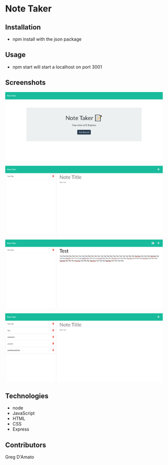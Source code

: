 # Note Taker

## Installation
- npm install with the json package

## Usage
- npm start will start a localhost on port 3001

## Screenshots

![Home](./assets/home.png "Optional Title")

![Blank Note](./assets/write.png "Optional Title")

![Writing a note](./assets/test.png "Optional Title")

![Saved notes](./assets/saved.png "Optional Title")


## Technologies
- node
- JavaScript
- HTML
- CSS
- Express



## Contributors
Greg D'Amato